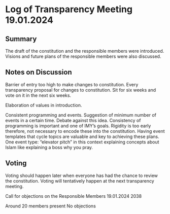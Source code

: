 # Log of Transparency Meeting 19.01.2024

## Summary
The draft of the constitution and the responsible members were introduced. 
Visions and future plans of the responsible members were also discussed. 

## Notes on Discussion
Barrier of entry too high to make changes to constitution. 
Every transparency proposal for changes to constitution. 
Sit for six weeks and vote on it in the next six weeks.

Elaboration of values in introduction.

Consistent programming and events. 
Suggestion of minimum number of events in a certain time. 
Debate against this idea.
Consistency of programming is important and one of IMY’s goals. 
Rigidity is too early therefore, not necessary to encode these into the constitution.
Having event templates that cycle topics are valuable and key to achieving these plans. 
One event type: “elevator pitch” in this context explaining concepts about Islam like explaining a boss why you pray. 

## Voting
Voting should happen later when everyone has had the chance to review the constitution. 
Voting will tentatively happen at the next transparency meeting. 

Call for objections on the Responsible Members
19.01.2024 
2038

Around 20 members present
No objections
